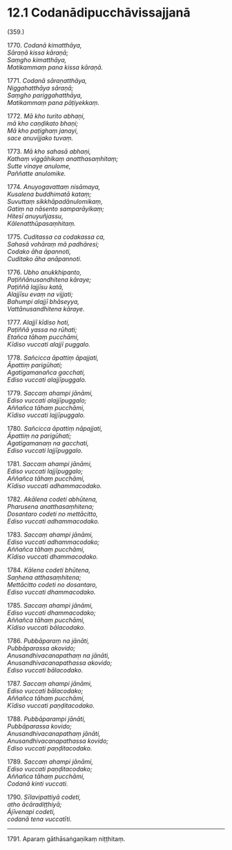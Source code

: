 # 12.1 Codanādipucchāvissajjanā

(359.)

1770\. _Codanā kimatthāya,_  
_Sāraṇā kissa kāraṇā;_  
_Saṃgho kimatthāya,_  
_Matikammaṃ pana kissa kāraṇā._  

1771\. _Codanā sāraṇatthāya,_  
_Niggahatthāya sāraṇā;_  
_Saṃgho pariggahatthāya,_  
_Matikammaṃ pana pāṭiyekkaṃ._  

1772\. _Mā kho turito abhaṇi,_  
_mā kho caṇḍikato bhaṇi;_  
_Mā kho paṭighaṃ janayi,_  
_sace anuvijjako tuvaṃ._  

1773\. _Mā kho sahasā abhaṇi,_  
_Kathaṃ viggāhikaṃ anatthasaṃhitaṃ;_  
_Sutte vinaye anulome,_  
_Paññatte anulomike._  

1774\. _Anuyogavattaṃ nisāmaya,_  
_Kusalena buddhimatā kataṃ;_  
_Suvuttaṃ sikkhāpadānulomikaṃ,_  
_Gatiṃ na nāsento samparāyikaṃ;_  
_Hitesī anuyuñjassu,_  
_Kālenatthūpasaṃhitaṃ._  

1775\. _Cuditassa ca codakassa ca,_  
_Sahasā vohāraṃ mā padhāresi;_  
_Codako āha āpannoti,_  
_Cuditako āha anāpannoti._  

1776\. _Ubho anukkhipanto,_  
_Paṭiññānusandhitena kāraye;_  
_Paṭiññā lajjīsu katā,_  
_Alajjīsu evaṃ na vijjati;_  
_Bahumpi alajjī bhāseyya,_  
_Vattānusandhitena kāraye._  

1777\. _Alajjī kīdiso hoti,_  
_Paṭiññā yassa na rūhati;_  
_Etañca tāhaṃ pucchāmi,_  
_Kīdiso vuccati alajjī puggalo._  

1778\. _Sañcicca āpattiṃ āpajjati,_  
_Āpattiṃ parigūhati;_  
_Agatigamanañca gacchati,_  
_Ediso vuccati alajjīpuggalo._  

1779\. _Saccaṃ ahampi jānāmi,_  
_Ediso vuccati alajjīpuggalo;_  
_Aññañca tāhaṃ pucchāmi,_  
_Kīdiso vuccati lajjīpuggalo._  

1780\. _Sañcicca āpattiṃ nāpajjati,_  
_Āpattiṃ na parigūhati;_  
_Agatigamanaṃ na gacchati,_  
_Ediso vuccati lajjīpuggalo._  

1781\. _Saccaṃ ahampi jānāmi,_  
_Ediso vuccati lajjīpuggalo;_  
_Aññañca tāhaṃ pucchāmi,_  
_Kīdiso vuccati adhammacodako._  

1782\. _Akālena codeti abhūtena,_  
_Pharusena anatthasaṃhitena;_  
_Dosantaro codeti no mettācitto,_  
_Ediso vuccati adhammacodako._  

1783\. _Saccaṃ ahampi jānāmi,_  
_Ediso vuccati adhammacodako;_  
_Aññañca tāhaṃ pucchāmi,_  
_Kīdiso vuccati dhammacodako._  

1784\. _Kālena codeti bhūtena,_  
_Saṇhena atthasaṃhitena;_  
_Mettācitto codeti no dosantaro,_  
_Ediso vuccati dhammacodako._  

1785\. _Saccaṃ ahampi jānāmi,_  
_Ediso vuccati dhammacodako;_  
_Aññañca tāhaṃ pucchāmi,_  
_Kīdiso vuccati bālacodako._  

1786\. _Pubbāparaṃ na jānāti,_  
_Pubbāparassa akovido;_  
_Anusandhivacanapathaṃ na jānāti,_  
_Anusandhivacanapathassa akovido;_  
_Ediso vuccati bālacodako._  

1787\. _Saccaṃ ahampi jānāmi,_  
_Ediso vuccati bālacodako;_  
_Aññañca tāhaṃ pucchāmi,_  
_Kīdiso vuccati paṇḍitacodako._  

1788\. _Pubbāparampi jānāti,_  
_Pubbāparassa kovido;_  
_Anusandhivacanapathaṃ jānāti,_  
_Anusandhivacanapathassa kovido;_  
_Ediso vuccati paṇḍitacodako._  

1789\. _Saccaṃ ahampi jānāmi,_  
_Ediso vuccati paṇḍitacodako;_  
_Aññañca tāhaṃ pucchāmi,_  
_Codanā kinti vuccati._  

1790\. _Sīlavipattiyā codeti,_  
_atho ācāradiṭṭhiyā;_  
_Ājīvenapi codeti,_  
_codanā tena vuccatīti._  

---

1791\. Aparaṃ gāthāsaṅgaṇikaṃ niṭṭhitaṃ.
